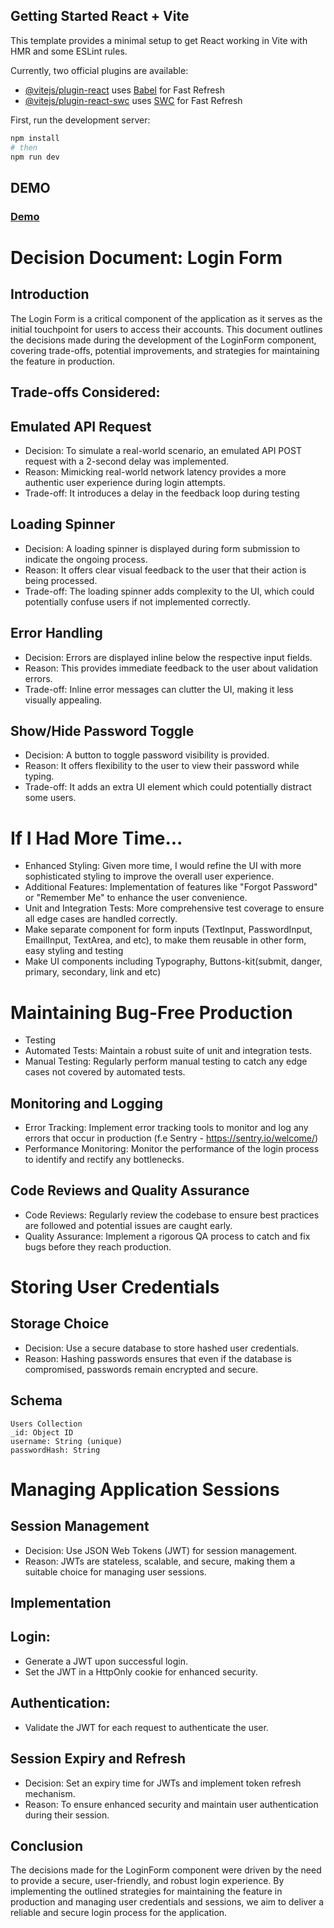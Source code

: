## Getting Started React + Vite
This template provides a minimal setup to get React working in Vite with HMR and some ESLint rules.

Currently, two official plugins are available:

- [@vitejs/plugin-react](https://github.com/vitejs/vite-plugin-react/blob/main/packages/plugin-react/README.md) uses [Babel](https://babeljs.io/) for Fast Refresh
- [@vitejs/plugin-react-swc](https://github.com/vitejs/vite-plugin-react-swc) uses [SWC](https://swc.rs/) for Fast Refresh


First, run the development server:

```bash
npm install
# then
npm run dev
```

## DEMO 
### [Demo](https://form-pt78f0dme-filkovskyis-projects.vercel.app/)

# Decision Document: Login Form

## Introduction
The Login Form is a critical component of the application as it serves as the initial touchpoint for users to access their accounts. This document outlines the decisions made during the development of the LoginForm component, covering trade-offs, potential improvements, and strategies for maintaining the feature in production.

## Trade-offs Considered:

## Emulated API Request
- Decision: To simulate a real-world scenario, an emulated API POST request with a 2-second delay was implemented.
- Reason: Mimicking real-world network latency provides a more authentic user experience during login attempts.
- Trade-off: It introduces a delay in the feedback loop during testing

## Loading Spinner
- Decision: A loading spinner is displayed during form submission to indicate the ongoing process.
- Reason: It offers clear visual feedback to the user that their action is being processed.
- Trade-off: The loading spinner adds complexity to the UI, which could potentially confuse users if not implemented correctly.

## Error Handling
- Decision: Errors are displayed inline below the respective input fields.
- Reason: This provides immediate feedback to the user about validation errors.
- Trade-off: Inline error messages can clutter the UI, making it less visually appealing.

## Show/Hide Password Toggle
- Decision: A button to toggle password visibility is provided.
- Reason: It offers flexibility to the user to view their password while typing.
- Trade-off: It adds an extra UI element which could potentially distract some users.

# If I Had More Time...
- Enhanced Styling: Given more time, I would refine the UI with more sophisticated styling to improve the overall user experience.
- Additional Features: Implementation of features like "Forgot Password" or "Remember Me" to enhance the user convenience.
- Unit and Integration Tests: More comprehensive test coverage to ensure all edge cases are handled correctly.
- Make separate component for form inputs (TextInput, PasswordInput, EmailInput, TextArea, and etc), to make them reusable in other form, easy styling and testing
- Make UI components including Typography, Buttons-kit(submit, danger, primary, secondary, link and etc)

# Maintaining Bug-Free Production
- Testing
- Automated Tests: Maintain a robust suite of unit and integration tests.
- Manual Testing: Regularly perform manual testing to catch any edge cases not covered by automated tests.

## Monitoring and Logging
- Error Tracking: Implement error tracking tools to monitor and log any errors that occur in production (f.e Sentry - https://sentry.io/welcome/)
- Performance Monitoring: Monitor the performance of the login process to identify and rectify any bottlenecks.

## Code Reviews and Quality Assurance
- Code Reviews: Regularly review the codebase to ensure best practices are followed and potential issues are caught early.
- Quality Assurance: Implement a rigorous QA process to catch and fix bugs before they reach production.

# Storing User Credentials
## Storage Choice
- Decision: Use a secure database to store hashed user credentials.
- Reason: Hashing passwords ensures that even if the database is compromised, passwords remain encrypted and secure.

## Schema
```
Users Collection
_id: Object ID
username: String (unique)
passwordHash: String
```

# Managing Application Sessions
## Session Management
- Decision: Use JSON Web Tokens (JWT) for session management.
- Reason: JWTs are stateless, scalable, and secure, making them a suitable choice for managing user sessions.

## Implementation
## Login:
- Generate a JWT upon successful login.
- Set the JWT in a HttpOnly cookie for enhanced security.

## Authentication:
- Validate the JWT for each request to authenticate the user.

## Session Expiry and Refresh
- Decision: Set an expiry time for JWTs and implement token refresh mechanism.
- Reason: To ensure enhanced security and maintain user authentication during their session.

## Conclusion
The decisions made for the LoginForm component were driven by the need to provide a secure, user-friendly, and robust login experience. By implementing the outlined strategies for maintaining the feature in production and managing user credentials and sessions, we aim to deliver a reliable and secure login process for the application.